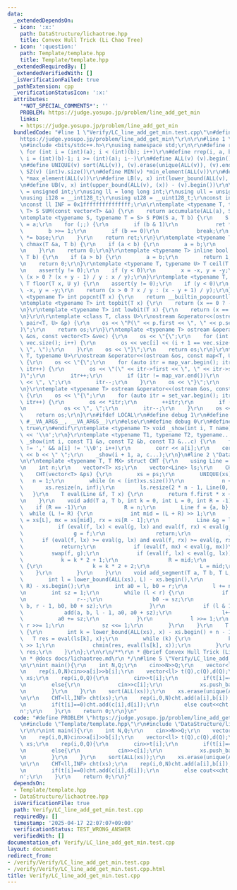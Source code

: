 ```yaml
---
data:
  _extendedDependsOn:
  - icon: ':x:'
    path: DataStructure/lichaotree.hpp
    title: Convex Hull Trick (Li Chao Tree)
  - icon: ':question:'
    path: Template/template.hpp
    title: Template/template.hpp
  _extendedRequiredBy: []
  _extendedVerifiedWith: []
  _isVerificationFailed: true
  _pathExtension: cpp
  _verificationStatusIcon: ':x:'
  attributes:
    '*NOT_SPECIAL_COMMENTS*': ''
    PROBLEM: https://judge.yosupo.jp/problem/line_add_get_min
    links:
    - https://judge.yosupo.jp/problem/line_add_get_min
  bundledCode: "#line 1 \"Verify/LC_line_add_get_min.test.cpp\"\n#define PROBLEM \"\
    https://judge.yosupo.jp/problem/line_add_get_min\"\r\n\r\n#line 1 \"Template/template.hpp\"\
    \n#include <bits/stdc++.h>\r\nusing namespace std;\r\n\r\n#define rep(i, a, b)\
    \ for (int i = (int)(a); i < (int)(b); i++)\r\n#define rrep(i, a, b) for (int\
    \ i = (int)(b)-1; i >= (int)(a); i--)\r\n#define ALL(v) (v).begin(), (v).end()\r\
    \n#define UNIQUE(v) sort(ALL(v)), (v).erase(unique(ALL(v)), (v).end())\r\n#define\
    \ SZ(v) (int)v.size()\r\n#define MIN(v) *min_element(ALL(v))\r\n#define MAX(v)\
    \ *max_element(ALL(v))\r\n#define LB(v, x) int(lower_bound(ALL(v), (x)) - (v).begin())\r\
    \n#define UB(v, x) int(upper_bound(ALL(v), (x)) - (v).begin())\r\n\r\nusing uint\
    \ = unsigned int;\r\nusing ll = long long int;\r\nusing ull = unsigned long long;\r\
    \nusing i128 = __int128_t;\r\nusing u128 = __uint128_t;\r\nconst int inf = 0x3fffffff;\r\
    \nconst ll INF = 0x1fffffffffffffff;\r\n\r\ntemplate <typename T, typename S =\
    \ T> S SUM(const vector<T> &a) {\r\n    return accumulate(ALL(a), S(0));\r\n}\r\
    \ntemplate <typename S, typename T = S> S POW(S a, T b) {\r\n    S ret = 1, base\
    \ = a;\r\n    for (;;) {\r\n        if (b & 1)\r\n            ret *= base;\r\n\
    \        b >>= 1;\r\n        if (b == 0)\r\n            break;\r\n        base\
    \ *= base;\r\n    }\r\n    return ret;\r\n}\r\ntemplate <typename T> inline bool\
    \ chmax(T &a, T b) {\r\n    if (a < b) {\r\n        a = b;\r\n        return 1;\r\
    \n    }\r\n    return 0;\r\n}\r\ntemplate <typename T> inline bool chmin(T &a,\
    \ T b) {\r\n    if (a > b) {\r\n        a = b;\r\n        return 1;\r\n    }\r\
    \n    return 0;\r\n}\r\ntemplate <typename T, typename U> T ceil(T x, U y) {\r\
    \n    assert(y != 0);\r\n    if (y < 0)\r\n        x = -x, y = -y;\r\n    return\
    \ (x > 0 ? (x + y - 1) / y : x / y);\r\n}\r\ntemplate <typename T, typename U>\
    \ T floor(T x, U y) {\r\n    assert(y != 0);\r\n    if (y < 0)\r\n        x =\
    \ -x, y = -y;\r\n    return (x > 0 ? x / y : (x - y + 1) / y);\r\n}\r\ntemplate\
    \ <typename T> int popcnt(T x) {\r\n    return __builtin_popcountll(x);\r\n}\r\
    \ntemplate <typename T> int topbit(T x) {\r\n    return (x == 0 ? -1 : 63 - __builtin_clzll(x));\r\
    \n}\r\ntemplate <typename T> int lowbit(T x) {\r\n    return (x == 0 ? -1 : __builtin_ctzll(x));\r\
    \n}\r\n\r\ntemplate <class T, class U>\r\nostream &operator<<(ostream &os, const\
    \ pair<T, U> &p) {\r\n    os << \"P(\" << p.first << \", \" << p.second << \"\
    )\";\r\n    return os;\r\n}\r\ntemplate <typename T> ostream &operator<<(ostream\
    \ &os, const vector<T> &vec) {\r\n    os << \"{\";\r\n    for (int i = 0; i <\
    \ vec.size(); i++) {\r\n        os << vec[i] << (i + 1 == vec.size() ? \"\" :\
    \ \", \");\r\n    }\r\n    os << \"}\";\r\n    return os;\r\n}\r\ntemplate <typename\
    \ T, typename U>\r\nostream &operator<<(ostream &os, const map<T, U> &map_var)\
    \ {\r\n    os << \"{\";\r\n    for (auto itr = map_var.begin(); itr != map_var.end();\
    \ itr++) {\r\n        os << \"(\" << itr->first << \", \" << itr->second << \"\
    )\";\r\n        itr++;\r\n        if (itr != map_var.end())\r\n            os\
    \ << \", \";\r\n        itr--;\r\n    }\r\n    os << \"}\";\r\n    return os;\r\
    \n}\r\ntemplate <typename T> ostream &operator<<(ostream &os, const set<T> &set_var)\
    \ {\r\n    os << \"{\";\r\n    for (auto itr = set_var.begin(); itr != set_var.end();\
    \ itr++) {\r\n        os << *itr;\r\n        ++itr;\r\n        if (itr != set_var.end())\r\
    \n            os << \", \";\r\n        itr--;\r\n    }\r\n    os << \"}\";\r\n\
    \    return os;\r\n}\r\n#ifdef LOCAL\r\n#define debug 1\r\n#define show(...) _show(0,\
    \ #__VA_ARGS__, __VA_ARGS__)\r\n#else\r\n#define debug 0\r\n#define show(...)\
    \ true\r\n#endif\r\ntemplate <typename T> void _show(int i, T name) {\r\n    cerr\
    \ << '\\n';\r\n}\r\ntemplate <typename T1, typename T2, typename... T3>\r\nvoid\
    \ _show(int i, const T1 &a, const T2 &b, const T3 &...c) {\r\n    for (; a[i]\
    \ != ',' && a[i] != '\\0'; i++)\r\n        cerr << a[i];\r\n    cerr << \":\"\
    \ << b << \" \";\r\n    _show(i + 1, a, c...);\r\n}\n#line 2 \"DataStructure/lichaotree.hpp\"\
    \n\r\ntemplate <typename T, T MX> struct CHT {\r\n    using Line = pair<T, T>;\r\
    \n    int n;\r\n    vector<T> xs;\r\n    vector<Line> ls;\r\n    CHT() {}\r\n\
    \    CHT(vector<T> &ps) {\r\n        xs = ps;\r\n        UNIQUE(xs);\r\n     \
    \   n = 1;\r\n        while (n < (int)xs.size())\r\n            n <<= 1;\r\n \
    \       xs.resize(n, inf);\r\n        ls.resize(2 * n - 1, Line(0, MX));\r\n \
    \   }\r\n    T eval(Line &f, T x) {\r\n        return f.first * x + f.second;\r\
    \n    }\r\n    void add(T a, T b, int k = 0, int L = 0, int R = -1) {\r\n    \
    \    if (R == -1)\r\n            R = n;\r\n        Line f = {a, b};\r\n      \
    \  while (L != R) {\r\n            int mid = (L + R) >> 1;\r\n            T lx\
    \ = xs[L], mx = xs[mid], rx = xs[R - 1];\r\n            Line &g = ls[k];\r\n \
    \           if (eval(f, lx) < eval(g, lx) and eval(f, rx) < eval(g, rx)) {\r\n\
    \                g = f;\r\n                return;\r\n            }\r\n      \
    \      if (eval(f, lx) >= eval(g, lx) and eval(f, rx) >= eval(g, rx))\r\n    \
    \            return;\r\n            if (eval(f, mx) < eval(g, mx))\r\n       \
    \         swap(f, g);\r\n            if (eval(f, lx) < eval(g, lx)) {\r\n    \
    \            k = k * 2 + 1;\r\n                R = mid;\r\n            } else\
    \ {\r\n                k = k * 2 + 2;\r\n                L = mid;\r\n        \
    \    }\r\n        }\r\n    }\r\n    void add_segment(T a, T b, T L, T R) {\r\n\
    \        int l = lower_bound(ALL(xs), L) - xs.begin(),\r\n            r = lower_bound(ALL(xs),\
    \ R) - xs.begin();\r\n        int a0 = l, b0 = r;\r\n        l += n, r += n;\r\
    \n        int sz = 1;\r\n        while (l < r) {\r\n            if (r & 1) {\r\
    \n                r--;\r\n                b0 -= sz;\r\n                add(a,\
    \ b, r - 1, b0, b0 + sz);\r\n            }\r\n            if (l & 1) {\r\n   \
    \             add(a, b, l - 1, a0, a0 + sz);\r\n                l++;\r\n     \
    \           a0 += sz;\r\n            }\r\n            l >>= 1;\r\n           \
    \ r >>= 1;\r\n            sz <<= 1;\r\n        }\r\n    }\r\n    T getmin(T x)\
    \ {\r\n        int k = lower_bound(ALL(xs), x) - xs.begin() + n - 1;\r\n     \
    \   T res = eval(ls[k], x);\r\n        while (k) {\r\n            k = (k - 1)\
    \ >> 1;\r\n            chmin(res, eval(ls[k], x));\r\n        }\r\n        return\
    \ res;\r\n    }\r\n};\r\n\r\n/**\r\n * @brief Convex Hull Trick (Li Chao Tree)\r\
    \n * @docs docs/lichaotree.md\r\n */\n#line 5 \"Verify/LC_line_add_get_min.test.cpp\"\
    \n\r\nint main(){\r\n    int N,Q;\r\n    cin>>N>>Q;\r\n    vector<ll> a(N),b(N);\r\
    \n    rep(i,0,N)cin>>a[i]>>b[i];\r\n    vector<ll> t(Q),c(Q),d(Q);\r\n    vector<ll>\
    \ xs;\r\n    rep(i,0,Q){\r\n        cin>>t[i];\r\n        if(t[i]==0)cin>>c[i]>>d[i];\r\
    \n        else{\r\n            cin>>c[i];\r\n            xs.push_back(c[i]);\r\
    \n        }\r\n    }\r\n    sort(ALL(xs));\r\n    xs.erase(unique(ALL(xs)),xs.end());\r\
    \n\r\n    CHT<ll,INF> cht(xs);\r\n    rep(i,0,N)cht.add(a[i],b[i]);\r\n    rep(i,0,Q){\r\
    \n        if(t[i]==0)cht.add(c[i],d[i]);\r\n        else cout<<cht.getmin(c[i])<<'\\\
    n';\r\n    }\r\n    return 0;\r\n}\n"
  code: "#define PROBLEM \"https://judge.yosupo.jp/problem/line_add_get_min\"\r\n\r\
    \n#include \"Template/template.hpp\"\r\n#include \"DataStructure/lichaotree.hpp\"\
    \r\n\r\nint main(){\r\n    int N,Q;\r\n    cin>>N>>Q;\r\n    vector<ll> a(N),b(N);\r\
    \n    rep(i,0,N)cin>>a[i]>>b[i];\r\n    vector<ll> t(Q),c(Q),d(Q);\r\n    vector<ll>\
    \ xs;\r\n    rep(i,0,Q){\r\n        cin>>t[i];\r\n        if(t[i]==0)cin>>c[i]>>d[i];\r\
    \n        else{\r\n            cin>>c[i];\r\n            xs.push_back(c[i]);\r\
    \n        }\r\n    }\r\n    sort(ALL(xs));\r\n    xs.erase(unique(ALL(xs)),xs.end());\r\
    \n\r\n    CHT<ll,INF> cht(xs);\r\n    rep(i,0,N)cht.add(a[i],b[i]);\r\n    rep(i,0,Q){\r\
    \n        if(t[i]==0)cht.add(c[i],d[i]);\r\n        else cout<<cht.getmin(c[i])<<'\\\
    n';\r\n    }\r\n    return 0;\r\n}"
  dependsOn:
  - Template/template.hpp
  - DataStructure/lichaotree.hpp
  isVerificationFile: true
  path: Verify/LC_line_add_get_min.test.cpp
  requiredBy: []
  timestamp: '2025-04-17 22:07:07+09:00'
  verificationStatus: TEST_WRONG_ANSWER
  verifiedWith: []
documentation_of: Verify/LC_line_add_get_min.test.cpp
layout: document
redirect_from:
- /verify/Verify/LC_line_add_get_min.test.cpp
- /verify/Verify/LC_line_add_get_min.test.cpp.html
title: Verify/LC_line_add_get_min.test.cpp
---
```

